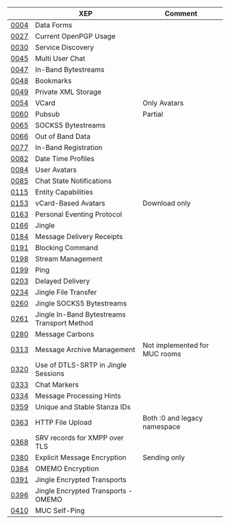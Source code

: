 |                                                   | XEP                          | Comment|
| ------------------------------------------------- | ---------------------------- | ------ |
| [0004](https://xmpp.org/extensions/xep-0004.html) | Data Forms                   | |
| [0027](https://xmpp.org/extensions/xep-0027.html) | Current OpenPGP Usage        | |
| [0030](https://xmpp.org/extensions/xep-0030.html) | Service Discovery            | |
| [0045](https://xmpp.org/extensions/xep-0045.html) | Multi User Chat              | |
| [0047](https://xmpp.org/extensions/xep-0047.html) | In-Band Bytestreams          | |
| [0048](https://xmpp.org/extensions/xep-0048.html) | Bookmarks                    | |
| [0049](https://xmpp.org/extensions/xep-0049.html) | Private XML Storage          | |
| [0054](https://xmpp.org/extensions/xep-0054.html) | VCard                        | Only Avatars |
| [0060](https://xmpp.org/extensions/xep-0060.html) | Pubsub                       | Partial |
| [0065](https://xmpp.org/extensions/xep-0065.html) | SOCKS5 Bytestreams           | |
| [0066](https://xmpp.org/extensions/xep-0066.html) | Out of Band Data             | |
| [0077](https://xmpp.org/extensions/xep-0077.html) | In-Band Registration         | |
| [0082](https://xmpp.org/extensions/xep-0082.html) | Date Time Profiles           | |
| [0084](https://xmpp.org/extensions/xep-0084.html) | User Avatars                 | |
| [0085](https://xmpp.org/extensions/xep-0085.html) | Chat State Notifications     | |
| [0115](https://xmpp.org/extensions/xep-0115.html) | Entity Capabilities          | |
| [0153](https://xmpp.org/extensions/xep-0153.html) | vCard-Based Avatars          | Download only |
| [0163](https://xmpp.org/extensions/xep-0163.html) | Personal Eventing Protocol   | |
| [0166](https://xmpp.org/extensions/xep-0166.html) | Jingle                       | |
| [0184](https://xmpp.org/extensions/xep-0184.html) | Message Delivery Receipts    | |
| [0191](https://xmpp.org/extensions/xep-0191.html) | Blocking Command             | |
| [0198](https://xmpp.org/extensions/xep-0198.html) | Stream Management            | |
| [0199](https://xmpp.org/extensions/xep-0199.html) | Ping                         | |
| [0203](https://xmpp.org/extensions/xep-0203.html) | Delayed Delivery             | |
| [0234](https://xmpp.org/extensions/xep-0234.html) | Jingle File Transfer         | |
| [0260](https://xmpp.org/extensions/xep-0260.html) | Jingle SOCKS5 Bytestreams    | |
| [0261](https://xmpp.org/extensions/xep-0261.html) | Jingle In-Band Bytestreams Transport Method | |
| [0280](https://xmpp.org/extensions/xep-0280.html) | Message Carbons              | |
| [0313](https://xmpp.org/extensions/xep-0313.html) | Message Archive Management   | Not implemented for MUC rooms |
| [0320](https://xmpp.org/extensions/xep-0320.html) | Use of DTLS-SRTP in Jingle Sessions | |
| [0333](https://xmpp.org/extensions/xep-0333.html) | Chat Markers                 | |
| [0334](https://xmpp.org/extensions/xep-0334.html) | Message Processing Hints     | |
| [0359](https://xmpp.org/extensions/xep-0359.html) | Unique and Stable Stanza IDs     | |
| [0363](https://xmpp.org/extensions/xep-0363.html) | HTTP File Upload             | Both :0 and legacy namespace |
| [0368](https://xmpp.org/extensions/xep-0368.html) | SRV records for XMPP over TLS| |
| [0380](https://xmpp.org/extensions/xep-0380.html) | Explicit Message Encryption  | Sending only |
| [0384](https://xmpp.org/extensions/xep-0384.html) | OMEMO Encryption             | |
| [0391](https://xmpp.org/extensions/xep-0391.html) | Jingle Encrypted Transports  | |
| [0396](https://xmpp.org/extensions/xep-0396.html) | Jingle Encrypted Transports - OMEMO | |
| [0410](https://xmpp.org/extensions/xep-0410.html) | MUC Self-Ping | |